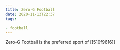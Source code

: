 ```yaml
---
title: Zero-G Football
date: 2020-11-13T22:37
tags:

- football
---
```


Zero-G Football is the preferred sport of [[510f9616]]
